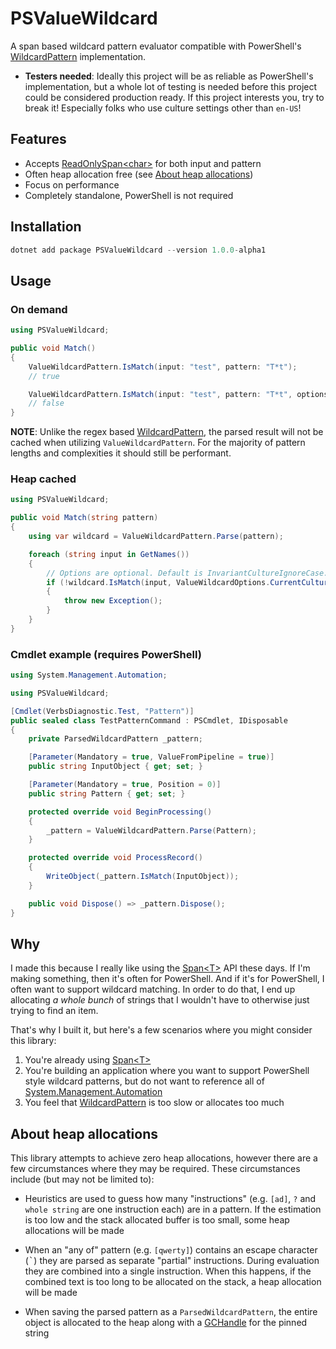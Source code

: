 # PSValueWildcard

A span based wildcard pattern evaluator compatible with PowerShell's [WildcardPattern] implementation.

- **Testers needed**: Ideally this project will be as reliable as PowerShell's implementation, but a
  whole lot of testing is needed before this project could be considered production ready. If this project
  interests you, try to break it! Especially folks who use culture settings other than `en-US`!

## Features

- Accepts [ReadOnlySpan&lt;char&gt;] for both input and pattern
- Often heap allocation free (see [About heap allocations](#about-heap-allocations))
- Focus on performance
- Completely standalone, PowerShell is not required

## Installation

```powershell
dotnet add package PSValueWildcard --version 1.0.0-alpha1
```

## Usage

### On demand

```csharp
using PSValueWildcard;

public void Match()
{
    ValueWildcardPattern.IsMatch(input: "test", pattern: "T*t");
    // true

    ValueWildcardPattern.IsMatch(input: "test", pattern: "T*t", options: ValueWildcardOptions.Ordinal);
    // false
}
```

**NOTE**: Unlike the regex based [WildcardPattern], the parsed result will not be cached when utilizing
`ValueWildcardPattern`. For the majority of pattern lengths and complexities it should still be performant.

### Heap cached

```csharp
using PSValueWildcard;

public void Match(string pattern)
{
    using var wildcard = ValueWildcardPattern.Parse(pattern);

    foreach (string input in GetNames())
    {
        // Options are optional. Default is InvariantCultureIgnoreCase.
        if (!wildcard.IsMatch(input, ValueWildcardOptions.CurrentCultureIgnoreCase))
        {
            throw new Exception();
        }
    }
}
```

### Cmdlet example (requires PowerShell)

```csharp
using System.Management.Automation;

using PSValueWildcard;

[Cmdlet(VerbsDiagnostic.Test, "Pattern")]
public sealed class TestPatternCommand : PSCmdlet, IDisposable
{
    private ParsedWildcardPattern _pattern;

    [Parameter(Mandatory = true, ValueFromPipeline = true)]
    public string InputObject { get; set; }

    [Parameter(Mandatory = true, Position = 0)]
    public string Pattern { get; set; }

    protected override void BeginProcessing()
    {
        _pattern = ValueWildcardPattern.Parse(Pattern);
    }

    protected override void ProcessRecord()
    {
        WriteObject(_pattern.IsMatch(InputObject));
    }

    public void Dispose() => _pattern.Dispose();
}
```

## Why

I made this because I really like using the [Span&lt;T&gt;] API these days. If I'm making something, then
it's often for PowerShell.  And if it's for PowerShell, I often want to support wildcard matching. In
order to do that, I end up allocating *a whole bunch* of strings that I wouldn't have to otherwise
just trying to find an item.

That's why I built it, but here's a few scenarios where you might consider this library:

1. You're already using [Span&lt;T&gt;]
2. You're building an application where you want to support PowerShell style wildcard patterns,
   but do not want to reference all of [System.Management.Automation]
3. You feel that [WildcardPattern] is too slow or allocates too much

## About heap allocations

This library attempts to achieve zero heap allocations, however there are a few circumstances
where they may be required. These circumstances include (but may not be limited to):

- Heuristics are used to guess how many "instructions" (e.g. `[ad]`, `?` and `whole string` are
  one instruction each) are in a pattern. If the estimation is too low and the stack allocated
  buffer is too small, some heap allocations will be made

- When an "any of" pattern (e.g. `[qwerty]`) contains an escape character (<kbd>`</kbd>) they
  are parsed as separate "partial" instructions. During evaluation they are combined into a
  single instruction.  When this happens, if the combined text is too long to be allocated
  on the stack, a heap allocation will be made

- When saving the parsed pattern as a `ParsedWildcardPattern`, the entire object is allocated
  to the heap along with a [GCHandle] for the pinned string

[Span&lt;T&gt;]: https://docs.microsoft.com/en-us/dotnet/api/system.span-1
[ReadOnlySpan&lt;char&gt;]:https://docs.microsoft.com/en-us/dotnet/api/system.readonlyspan-1
[WildcardPattern]: https://docs.microsoft.com/en-us/dotnet/api/system.management.automation.wildcardpattern
[System.Management.Automation]: https://www.nuget.org/packages/System.Management.Automation
[GCHandle]: https://docs.microsoft.com/en-us/dotnet/api/system.runtime.interopservices.gchandle
